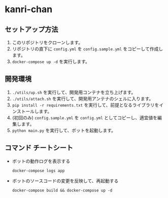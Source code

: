 # kanri-chan

## セットアップ方法
1. このリポジトリをクローンします。
2. リポジトリの直下に `config.yml` を `config.sample.yml` をコピーして作成します。
3. `docker-compose up -d` を実行します。

## 開発環境
1. `./utils/up.sh` を実行して、開発用コンテナを立ち上げます。
2. `./utils/attach.sh` を実行して、開発用アンテナのシェルに入ります。
3. `pip install -r requirements.txt` を実行して、前提となるライブラリをインストールします。
4. (初回のみ) `config.sample.yml` を `config.yml` としてコピーし、適宜値を編集します。
5. `python main.py` を実行して、ボットを起動します。

## コマンド チートシート
* ボットの動作ログを表示する
    ```shell
    docker-compose logs app
    ```
* ボットのソースコードの変更を反映して、再起動する
    ```shell
    docker-compose build && docker-compose up -d
    ```